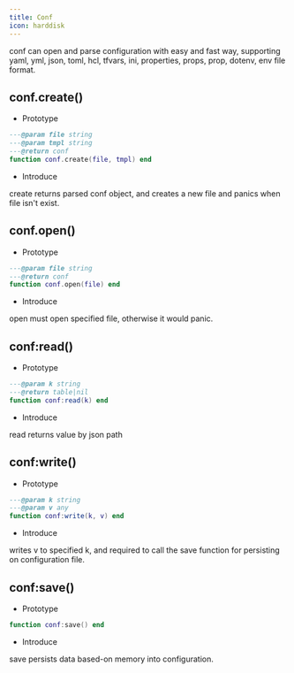 ```yaml
---
title: Conf
icon: harddisk
---
```


conf can open and parse configuration with easy and fast way, supporting yaml, yml, json, toml, hcl, tfvars, ini, properties, props, prop, dotenv, env file format.

## conf.create()

* Prototype
```lua
---@param file string
---@param tmpl string
---@return conf
function conf.create(file, tmpl) end
```

* Introduce

create returns parsed conf object, and creates a new file and panics when file isn't exist.

## conf.open()

* Prototype
```lua
---@param file string
---@return conf
function conf.open(file) end
```

* Introduce

open must open specified file, otherwise it would panic.

## conf:read()

* Prototype
```lua
---@param k string
---@return table|nil
function conf:read(k) end
```

* Introduce

read returns value by json path

## conf:write()

* Prototype
```lua
---@param k string
---@param v any
function conf:write(k, v) end
```

* Introduce

writes v to specified k, and required to call the save function for persisting on configuration file.

## conf:save()

* Prototype
```lua
function conf:save() end
```

* Introduce

save persists data based-on memory into configuration.